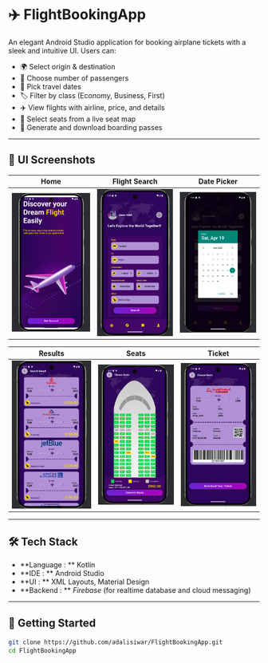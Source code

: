# ✈️ FlightBookingApp

An elegant Android Studio application for booking airplane tickets with a sleek and intuitive UI. Users can:

- 🌍 Select origin & destination
- 👥 Choose number of passengers
- 📅 Pick travel dates
- 🏷️ Filter by class (Economy, Business, First)
- ✈️ View flights with airline, price, and details
- 💺 Select seats from a live seat map
- 📃 Generate and download boarding passes

---

## 📱 UI Screenshots

| Home | Flight Search | Date Picker |
|------|----------------|--------------|
| ![](screenshots/home.png) | ![](screenshots/search.png) | ![](screenshots/date.png) |

| Results | Seats | Ticket |
|---------|-------|--------|
| ![](screenshots/results.png) | ![](screenshots/seats.png) | ![](screenshots/ticket.png) |

---

## 🛠️ Tech Stack

- **Language : ** Kotlin  
- **IDE : ** Android Studio  
- **UI : ** XML Layouts, Material Design  
- **Backend : ** *Firebase* (for realtime database and cloud messaging)

---

## 🚀 Getting Started

```bash
git clone https://github.com/adalisiwar/FlightBookingApp.git
cd FlightBookingApp
